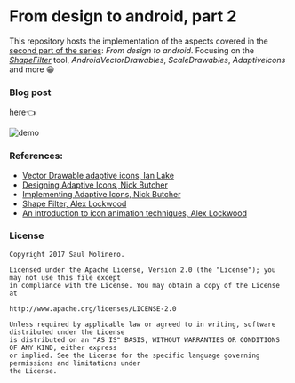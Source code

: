 # From design to android, part 2

This repository hosts the implementation of the aspects covered in the [second part of the series](): _From design to android_. Focusing on the _[ShapeFilter](https://shapeshifter.design/)_ tool, _AndroidVectorDrawables_, _ScaleDrawables_, _AdaptiveIcons_ and more 😁

### Blog post
[here](https://medium.com/@saulmm2/from-design-to-android-part-2-2a6c141547d9)👈

![demo](art/final_result.gif)

### References:
- [Vector Drawable adaptive icons, Ian Lake](https://medium.com/@ianhlake/vectordrawable-adaptive-icons-3fed3d3205b5)
- [Designing Adaptive Icons, Nick Butcher](https://medium.com/google-design/designing-adaptive-icons-515af294c783)
- [Implementing Adaptive Icons, Nick Butcher](https://medium.com/@crafty/implementing-adaptive-icons-1e4d1795470e)
- [Shape Filter, Alex Lockwood](https://medium.com/r/?url=https%3A%2F%2Fshapeshifter.design%2F)
- [An introduction to icon animation techniques, Alex Lockwood](http://www.androiddesignpatterns.com/2016/11/introduction-to-icon-animation-techniques.html)


### License

```
Copyright 2017 Saul Molinero.

Licensed under the Apache License, Version 2.0 (the "License"); you may not use this file except
in compliance with the License. You may obtain a copy of the License at

http://www.apache.org/licenses/LICENSE-2.0

Unless required by applicable law or agreed to in writing, software distributed under the License
is distributed on an "AS IS" BASIS, WITHOUT WARRANTIES OR CONDITIONS OF ANY KIND, either express
or implied. See the License for the specific language governing permissions and limitations under
the License.
```
